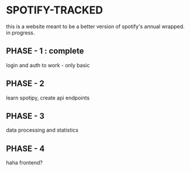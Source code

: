 # SPOTIFY-TRACKED

this is a website meant to be a better version of spotify's annual wrapped.
<br>
in progress.

## PHASE - 1 : complete
login and auth to work - only basic

## PHASE - 2
learn spotipy, create api endpoints

## PHASE - 3
data processing and statistics

## PHASE - 4
haha frontend?